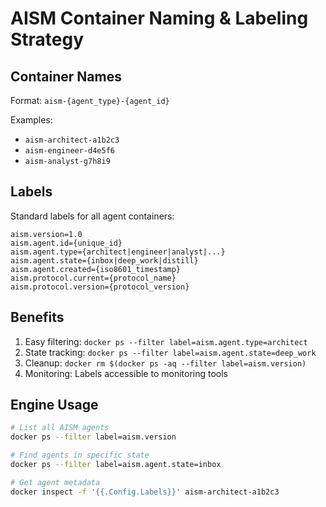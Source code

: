 # AISM Container Naming & Labeling Strategy

## Container Names
Format: `aism-{agent_type}-{agent_id}`

Examples:
- `aism-architect-a1b2c3`
- `aism-engineer-d4e5f6`
- `aism-analyst-g7h8i9`

## Labels
Standard labels for all agent containers:

```
aism.version=1.0
aism.agent.id={unique_id}
aism.agent.type={architect|engineer|analyst|...}
aism.agent.state={inbox|deep_work|distill}
aism.agent.created={iso8601_timestamp}
aism.protocol.current={protocol_name}
aism.protocol.version={protocol_version}
```

## Benefits
1. Easy filtering: `docker ps --filter label=aism.agent.type=architect`
2. State tracking: `docker ps --filter label=aism.agent.state=deep_work`
3. Cleanup: `docker rm $(docker ps -aq --filter label=aism.version)`
4. Monitoring: Labels accessible to monitoring tools

## Engine Usage
```bash
# List all AISM agents
docker ps --filter label=aism.version

# Find agents in specific state
docker ps --filter label=aism.agent.state=inbox

# Get agent metadata
docker inspect -f '{{.Config.Labels}}' aism-architect-a1b2c3
```